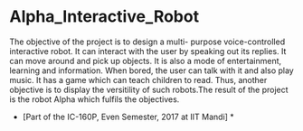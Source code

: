 # Alpha_Interactive_Robot
The objective of the project is to design a multi- purpose voice-controlled interactive robot. It can interact with  the user by speaking out its replies. It can move around and pick up objects. It is also a mode of entertainment, learning and information. When bored, the user can talk with it and also play music. It has a game which can teach children to read. Thus, another objective is to display the versitility of such robots.The result of the project is the robot Alpha which fulfils the objectives.
* [Part of the IC-160P, Even Semester, 2017 at IIT Mandi]  *
